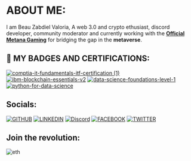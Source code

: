 # ABOUT ME:
I am Beau Zabdiel Valoria, A web 3.0 and crypto ethusiast, discord developer, community moderator and currently working with the  [**Official Metana Gaming**](https://discord.gg/metanagaming) for bridging the gap in the **metaverse**.

## 📜 MY BADGES AND CERTIFICATIONS:

[![comptia-it-fundamentals-itf-certification (1)](https://user-images.githubusercontent.com/89659909/148480856-4d8774e2-0384-4410-8887-4d2249a4d864.png)](https://www.credly.com/badges/973a1b76-a9e3-483d-9cf1-4d0f470f2edd/public_url)
[![ibm-blockchain-essentials-v2](https://user-images.githubusercontent.com/89659909/148480859-13d3c1f1-64e7-45cf-b4fa-68094a8b456d.png)](https://www.credly.com/badges/6d68a78c-812b-4dbe-8c4b-51973c151ef0/public_url)
[![data-science-foundations-level-1](https://user-images.githubusercontent.com/89659909/148484202-1f0b5f16-c0bf-4fb2-8647-60e67c00b117.png)](https://www.credly.com/badges/4597cbbd-bf33-4f33-b11f-6785a0eac71e/public_url)
[![python-for-data-science](https://user-images.githubusercontent.com/89659909/148933708-0ffec9fb-a2b8-4841-9690-ec35d85c0a4c.png)](https://drive.google.com/uc?export=download&id=11VqvFf7a_ykEdSP1BUfOKUSzMObfqSDM)



## Socials:

[![GITHUB](https://img.shields.io/badge/GitHub-100000?style=for-the-badge&logo=github&logoColor=white "title-1" )](https://github.com/Zabbb)
[![LINKEDIN](https://img.shields.io/badge/LinkedIn-0077B5?style=for-the-badge&logo=linkedin&logoColor=white "title-2" )](https://www.linkedin.com/in/beau-zabdiel-valoria-495346210/)
[![Discord](https://img.shields.io/badge/Discord-7289DA?style=for-the-badge&logo=discord&logoColor=white)](https://discordapp.com/users/718247818795417714/)
[![FACEBOOK](https://img.shields.io/badge/Facebook-1877F2?style=for-the-badge&logo=facebook&logoColor=white "title-3" )](https://www.facebook.com/beauzabdiel.valoria06/)
[![TWITTER](https://img.shields.io/badge/Twitter-1DA1F2?style=for-the-badge&logo=twitter&logoColor=white)](https://twitter.com/ZabbZabbbbb)


## Join the revolution:

![eth](https://user-images.githubusercontent.com/89659909/148476756-c05ac72d-5cdf-466c-b2c9-441916eec132.gif)


